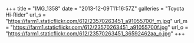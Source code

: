 +++
title = "IMG_1358"
date = "2013-12-09T11:16:57Z"
galleries = "Toyota Hi-Rider"
url_s = "https://farm1.staticflickr.com/612/23570263451_a91055700f_m.jpg"
url_m = "https://farm1.staticflickr.com/612/23570263451_a91055700f.jpg"
url_o = "https://farm1.staticflickr.com/612/23570263451_36592462aa_o.jpg"
+++

